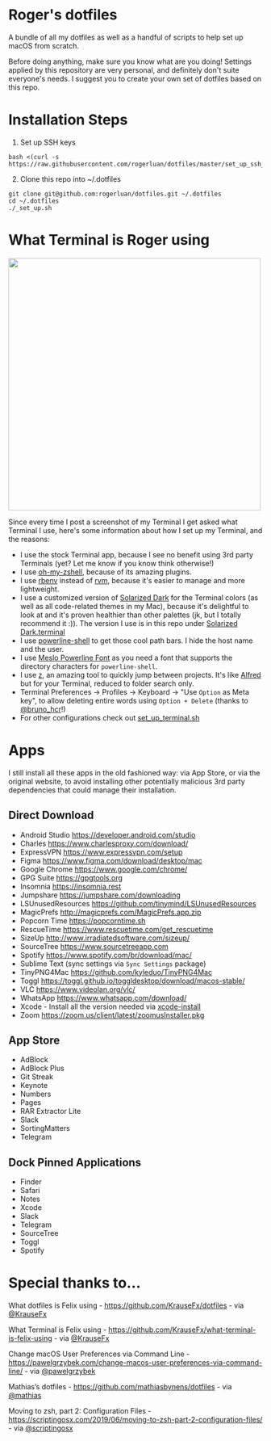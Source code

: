 # Roger's dotfiles

A bundle of all my dotfiles as well as a handful of scripts to help set up macOS from scratch.

Before doing anything, make sure you know what are you doing! Settings applied by this repository are very personal, and definitely don't suite everyone's needs. I suggest you to create your own set of dotfiles based on this repo.

# Installation Steps

1. Set up SSH keys

```
bash <(curl -s https://raw.githubusercontent.com/rogerluan/dotfiles/master/set_up_ssh_key.sh)
```

2. Clone this repo into ~/.dotfiles

```
git clone git@github.com:rogerluan/dotfiles.git ~/.dotfiles
cd ~/.dotfiles
./_set_up.sh
```

# What Terminal is Roger using

<img src="Assets/Terminal.png" width="500">

Since every time I post a screenshot of my Terminal I get asked what Terminal I use, here's some information about how I set up my Terminal, and the reasons:

- I use the stock Terminal app, because I see no benefit using 3rd party Terminals (yet? Let me know if you know think otherwise!)
- I use [oh-my-zshell](https://github.com/robbyrussell/oh-my-zsh), because of its amazing plugins.
- I use [rbenv](https://github.com/rbenv/rbenv) instead of [rvm](https://rvm.io/), because it's easier to manage and more lightweight.
- I use a customized version of [Solarized Dark](http://ethanschoonover.com/solarized) for the Terminal colors (as well as all code-related themes in my Mac), because it's delightful to look at and it's proven healthier than other palettes (jk, but I totally recommend it :)). The version I use is in this repo under [Solarized Dark.terminal](/Terminal/Solarized%20Dark.terminal)
- I use [powerline-shell](https://github.com/milkbikis/powerline-shell) to get those cool path bars. I hide the host name and the user.
- I use [Meslo Powerline Font](https://github.com/powerline/fonts/blob/master/Meslo%20Slashed/Meslo%20LG%20M%20Regular%20for%20Powerline.ttf) as you need a font that supports the directory characters for `powerline-shell`.
- I use [z](https://github.com/rupa/z), an amazing tool to quickly jump between projects. It's like [Alfred](https://www.alfredapp.com/) but for your Terminal, reduced to folder search only.
- Terminal Preferences → Profiles → Keyboard → "Use `Option` as Meta key", to allow deleting entire words using `Option + Delete` (thanks to [@bruno_hcr](https://twitter.com/bruno_hcr)!)
- For other configurations check out [set_up_terminal.sh](/Terminal/set_up_terminal.sh)

# Apps

I still install all these apps in the old fashioned way: via App Store, or via
the original website, to avoid installing other potentially malicious 3rd party
dependencies that could manage their installation.

## Direct Download

- Android Studio https://developer.android.com/studio   
- Charles https://www.charlesproxy.com/download/
- ExpressVPN https://www.expressvpn.com/setup
- Figma https://www.figma.com/download/desktop/mac
- Google Chrome https://www.google.com/chrome/
- GPG Suite https://gpgtools.org
- Insomnia https://insomnia.rest
- Jumpshare https://jumpshare.com/downloading
- LSUnusedResources https://github.com/tinymind/LSUnusedResources
- MagicPrefs http://magicprefs.com/MagicPrefs.app.zip
- Popcorn Time https://popcorntime.sh
- RescueTime https://www.rescuetime.com/get_rescuetime
- SizeUp http://www.irradiatedsoftware.com/sizeup/
- SourceTree https://www.sourcetreeapp.com
- Spotify https://www.spotify.com/br/download/mac/
- Sublime Text (sync settings via `Sync Settings` package)
- TinyPNG4Mac https://github.com/kyleduo/TinyPNG4Mac
- Toggl https://toggl.github.io/toggldesktop/download/macos-stable/
- VLC https://www.videolan.org/vlc/
- WhatsApp https://www.whatsapp.com/download/
- Xcode - Install all the version needed via [xcode-install](https://github.com/xcpretty/xcode-install)
- Zoom https://zoom.us/client/latest/zoomusInstaller.pkg

## App Store

- AdBlock
- AdBlock Plus
- Git Streak
- Keynote
- Numbers
- Pages
- RAR Extractor Lite
- Slack
- SortingMatters
- Telegram

## Dock Pinned Applications

- Finder
- Safari
- Notes
- Xcode
- Slack
- Telegram
- SourceTree
- Toggl
- Spotify

# Special thanks to…

What dotfiles is Felix using - https://github.com/KrauseFx/dotfiles - via [@KrauseFx](https://twitter.com/krausefx)

What Terminal is Felix using - https://github.com/KrauseFx/what-terminal-is-felix-using - via [@KrauseFx](https://twitter.com/krausefx)

Change macOS User Preferences via Command Line - https://pawelgrzybek.com/change-macos-user-preferences-via-command-line/ - via [@pawelgrzybek](https://twitter.com/pawelgrzybek)

Mathias’s dotfiles - https://github.com/mathiasbynens/dotfiles - via [@mathias](https://twitter.com/mathias)

Moving to zsh, part 2: Configuration Files - https://scriptingosx.com/2019/06/moving-to-zsh-part-2-configuration-files/ - via [@scriptingosx](https://twitter.com/scriptingosx)
